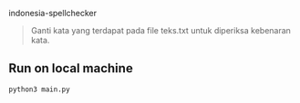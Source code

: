 indonesia-spellchecker

> Ganti kata yang terdapat pada file teks.txt untuk diperiksa kebenaran kata.

## Run on local machine
```bash
python3 main.py
```